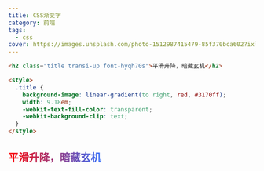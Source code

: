```yaml
---
title: CSS渐变字
category: 前端
tags:
  - css
cover: https://images.unsplash.com/photo-1512987415479-85f370bca602?ixlib=rb-1.2.1&auto=format&fit=crop&w=1350&q=80
---
```


```html
<h2 class="title transi-up font-hyqh70s">平滑升降，暗藏玄机</h2>

<style>
  .title {
    background-image: linear-gradient(to right, red, #3170ff);
    width: 9.18em;
    -webkit-text-fill-color: transparent;
    -webkit-background-clip: text;
  }
</style>
```

<h2 class="title transi-up font-hyqh70s">平滑升降，暗藏玄机</h2>

<style>
  .title {
    background-image: linear-gradient(to right, red, #3170ff);
    width: 9.18em;
    -webkit-text-fill-color: transparent;
    -webkit-background-clip: text;
  }
</style>
